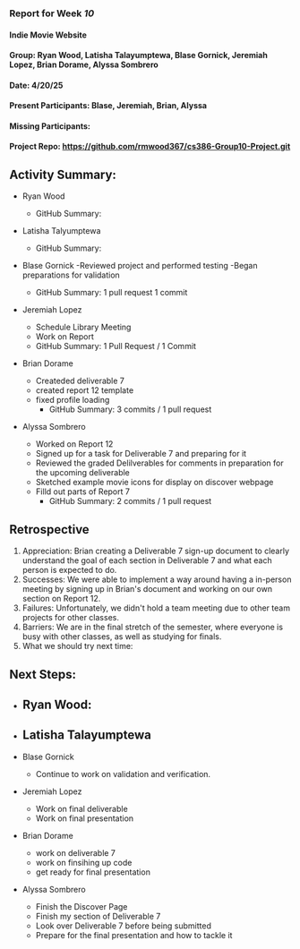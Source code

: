 ### Report for Week *10*

#### Indie Movie Website
#### Group: Ryan Wood, Latisha Talayumptewa, Blase Gornick, Jeremiah Lopez, Brian Dorame, Alyssa Sombrero
#### Date: 4/20/25
#### Present Participants: Blase, Jeremiah, Brian, Alyssa
#### Missing Participants: 
#### Project Repo: https://github.com/rmwood367/cs386-Group10-Project.git

## Activity Summary:
* Ryan Wood
    - GitHub Summary:

* Latisha Talyumptewa
    - GitHub Summary:

* Blase Gornick
    -Reviewed project and performed testing
    -Began preparations for validation
    - GitHub Summary: 1 pull request 1 commit

* Jeremiah Lopez
    - Schedule Library Meeting
    - Work on Report
    - GitHub Summary: 1 Pull Request / 1 Commit

* Brian Dorame
  - Createded deliverable 7
  - created report 12 template
  - fixed profile loading
    - GitHub Summary: 3 commits / 1 pull request

* Alyssa Sombrero
  - Worked on Report 12
  - Signed up for a task for Deliverable 7 and preparing for it
  - Reviewed the graded Delilverables for comments in preparation for the upcoming deliverable
  - Sketched example movie icons for display on discover webpage
  - Filld out parts of Report 7 
    - GitHub Summary: 2 commits / 1 pull request

## Retrospective
1. Appreciation: Brian creating a Deliverable 7 sign-up document to clearly understand the goal of each section in Deliverable 7 and what each person is expected to do.
2. Successes: We were able to implement a way around having a in-person meeting by signing up in Brian's document and working on our own section on Report 12.
3. Failures: Unfortunately, we didn't hold a team meeting due to other team projects for other classes.
4. Barriers: We are in the final stretch of the semester, where everyone is busy with other classes, as well as studying for finals.
5. What we should try next time:

## Next Steps:
* Ryan Wood:
    -

* Latisha Talayumptewa
    -

* Blase Gornick
    - Continue to work on validation and verification.

* Jeremiah Lopez
    - Work on final deliverable
    - Work on final presentation

* Brian Dorame
    - work on deliverable 7
    - work on finsihing up code
    - get ready for final presentation

* Alyssa Sombrero
    - Finish the Discover Page
    - Finish my section of Deliverable 7
    - Look over Deliverable 7 before being submitted
    - Prepare for the final presentation and how to tackle it
